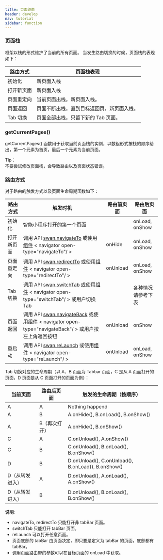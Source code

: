 ```yaml
---
title: 页面路由
header: develop
nav: tutorial
sidebar: function
---
```



### 页面栈

框架以栈的形式维护了当前的所有页面。 当发生路由切换的时候，页面栈的表现如下：

|路由方式|页面栈表现|
|----|----|
|初始化|新页面入栈|
|打开新页面|新页面入栈|
|页面重定向|当前页面出栈，新页面入栈。|
|页面返回|页面不断出栈，直到目标返回页，新页面入栈。|
|Tab 切换|页面全部出栈，只留下新的 Tab 页面。|

### getCurrentPages()

getCurrentPages() 函数用于获取当前页面栈的实例，以数组形式按栈的顺序给出，第一个元素为首页，最后一个元素为当前页面。

<div class="notice"> Tip： </div> 不要尝试修改页面栈，会导致路由以及页面状态错误。<text></text>
<br/>

### 路由方式

对于路由的触发方式以及页面生命周期函数如下：

|路由方式|触发时机|路由前页面|路由后页面|
|----|----|----|----|
|初始化|智能小程序打开的第一个页面|   | onLoad, onShow |
|打开新页面|调用 API <a href="https://smartprogram.baidu.com/docs/develop/api/show/tab_swan-navigateTo/">swan.navigateTo</a> 或使用<a href="/develop/component/nav/">组件</a> < navigator open-type="navigateTo"/ > | onHide | onLoad, onShow |
|页面重定向|调用 API <a href="https://smartprogram.baidu.com/docs/develop/api/show/tab_swan-redirectTo/">swan.redirectTo</a> 或使用<a href="/develop/component/nav/">组件</a> < navigator open-type="redirectTo"/ > | onUnload | onLoad, onShow |
|Tab 切换	|调用 API <a href="https://smartprogram.baidu.com/docs/develop/api/show/tab_swan-switchTab/">swan.switchTab</a> 或使用<a href="/develop/component/nav/">组件</a> < navigator open-type="switchTab"/ > 或用户切换 Tab |    | 各种情况请参考下表 |
|页面返回	|调用 API <a href="https://smartprogram.baidu.com/docs/develop/api/show/tab_swan-navigateBack/">swan.navigateBack</a> 或使用<a href="/develop/component/nav/">组件</a> < navigator open-type="navigateBack"/ > 或用户按左上角返回按钮 | onUnload | onShow |
|重启动	|调用 API <a href="https://smartprogram.baidu.com/docs/develop/api/show/tab_swan-reLaunch/">swan.reLaunch</a> 或使用<a href="/develop/component/nav/">组件</a> < navigator open-type="reLaunch"/ > | onUnload | onLoad, onShow |

Tab 切换对应的生命周期（以 A、B 页面为 Tabbar 页面，C 是从 A 页面打开的页面，D 页面是从 C 页面打开的页面为例）：

|当前页面|路由后页面|触发的生命周期（按顺序）|
|----|----|----|
|A     |A     | Nothing happend |
|A     |B     | A.onHide(), B.onLoad(), B.onShow() |
|A     |B（再次打开） | A.onHide(), B.onShow() |
|C     |A     | C.onUnload(), A.onShow() |
|C     |B     | C.onUnload(), B.onLoad(), B.onShow() |
|D     |B     | D.onUnload(), C.onUnload(), B.onLoad(), B.onShow() |
|D（从转发进入）|A     | D.onUnload(), A.onLoad(), A.onShow() |
|D（从转发进入）|B     | D.onUnload(), B.onLoad(), B.onShow() |

**说明**:
* navigateTo, redirectTo 只能打开非 tabBar 页面。
* switchTab 只能打开 tabBar 页面。
* reLaunch 可以打开任意页面。
* 页面底部的 tabBar 由页面决定，即只要是定义为 tabBar 的页面，底部都有 tabBar。
* 调用页面路由带的参数可以在目标页面的 onLoad 中获取。


